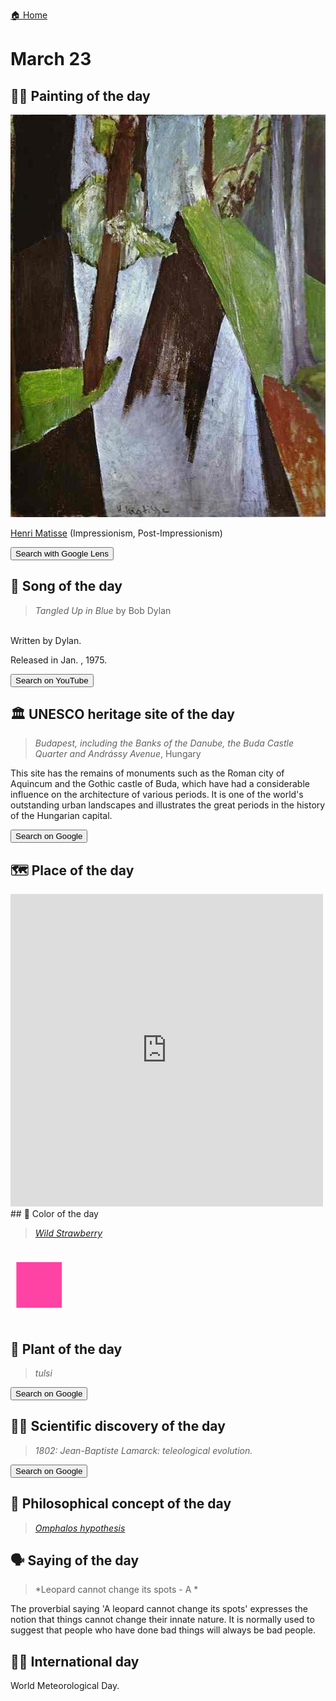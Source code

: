 
[🏠 Home](../../index.md)

# March 23

## 🧑‍🎨 Painting of the day

<img width="600" src="../img/Henri_Matisse_2.jpg">

[Henri Matisse](http://en.wikipedia.org/wiki/Henri_Matisse) (Impressionism, Post-Impressionism)

<button class="btn btn-success"
onclick=" window.open('https://lens.google.com/uploadbyurl?url=https://iretes.github.io/one-a-day/data/img/Henri_Matisse_2.jpg','_blank')">
Search with Google Lens
</button>

## 🎼 Song of the day

> *Tangled Up in Blue*
by Bob Dylan

<br />Written by Dylan.

Released in Jan. , 1975.

<button class="btn btn-success"
onclick=" window.open('http://www.youtube.com/search?q=Tangled Up in Blue by Bob Dylan','_blank')">
Search on YouTube
</button>

## 🏛️ UNESCO heritage site of the day

> *Budapest, including the Banks of the Danube, the Buda Castle Quarter and Andrássy Avenue*, Hungary

<p>This site has the remains of monuments such as the Roman city of Aquincum and the Gothic castle of Buda, which have had a considerable influence on the architecture of various periods. It is one of the world's outstanding urban landscapes and illustrates the great periods in the history of the Hungarian capital.</p>

<button class="btn btn-success"
onclick=" window.open('http://www.google.com/search?q=Budapest, including the Banks of the Danube, the Buda Castle Quarter and Andrássy Avenue','_blank')">
Search on Google
</button>

## 🗺️ Place of the day

<iframe
src="https://www.mapcrunch.com"
name="mapcrunch"
width="500"
height="500"
allowTransparency="true"
scrolling="no"
frameborder="0"
>
</iframe>
## 🎨 Color of the day

> *[Wild Strawberry](https://en.wikipedia.org/wiki/List_of_Crayola_crayon_colors#Standard_colors)*

<div style="color:#FF43A4; font-size: 100px;">&#9632;</div>

## 🌿 Plant of the day

> *tulsi*

<button class="btn btn-success"
onclick=" window.open('http://www.google.com/search?q=tulsi','_blank')">
Search on Google
</button>

## 🧑‍🔬 Scientific discovery of the day

> *1802: Jean-Baptiste Lamarck: teleological evolution.*

<button class="btn btn-success"
onclick=" window.open('http://www.google.com/search?q=1802: Jean-Baptiste Lamarck: teleological evolution.','_blank')"> 
Search on Google
</button>

## 💭 Philosophical concept of the day

> *[Omphalos hypothesis](https://en.wikipedia.org/wiki/Omphalos_hypothesis)*

## 🗣️ Saying of the day

> *Leopard cannot change its spots - A *

The
          proverbial saying 'A leopard cannot change its spots' expresses the notion that things cannot change their innate nature. It is normally used to suggest that  people who have done bad things will always be bad people.

## 🏳️‍🌈 International day

World Meteorological Day.